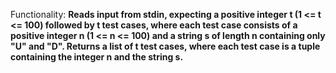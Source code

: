 Functionality: **Reads input from stdin, expecting a positive integer t (1 <= t <= 100) followed by t test cases, where each test case consists of a positive integer n (1 <= n <= 100) and a string s of length n containing only "U" and "D". Returns a list of t test cases, where each test case is a tuple containing the integer n and the string s.**